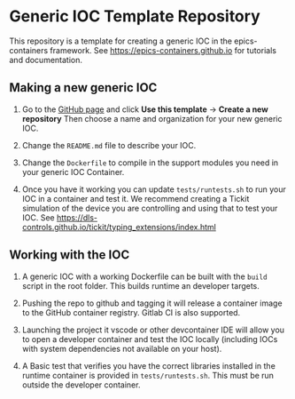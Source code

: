Generic IOC Template Repository
===============================

This repository is a template for creating a generic IOC in the epics-containers
framework. See https://epics-containers.github.io for tutorials and documentation.

Making a new generic IOC
------------------------

1.  Go to the
    [GitHub page](https://github.com/epics-containers/ioc-template) and
    click **Use this template** -> **Create a new repository** Then choose a name and
    organization for your new generic IOC.

1. Change the `README.md` file to describe your IOC.

1. Change the `Dockerfile` to compile in the support modules you need in
   your generic IOC Container.

1. Once you have it working you can update `tests/runtests.sh` to run your
   IOC in a container and test it. We recommend creating a Tickit simulation
   of the device you are controlling and using that to test your IOC.
   See https://dls-controls.github.io/tickit/typing_extensions/index.html


Working with the IOC
--------------------

1. A generic IOC with a working Dockerfile can be built with the `build` script
   in the root folder. This builds runtime an developer targets.

1. Pushing the repo to github and tagging it will release a container image
   to the GitHub container registry. Gitlab CI is also supported.

1. Launching the project it vscode or other devcontainer IDE will allow you
   to open a developer container and test the IOC locally (including IOCs with
   system dependencies not available on your host).

1. A Basic test that verifies you have the correct libraries installed in
   the runtime container is provided in `tests/runtests.sh`. This must be
   run outside the developer container.
